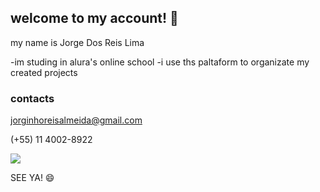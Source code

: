## welcome to my account! 👋


my name is Jorge Dos Reis Lima

-im studing in alura's online school
-i use ths paltaform to organizate my created projects

### contacts
jorginhoreisalmeida@gmail.com 

(+55) 11 4002-8922 

![](https://tenor.com/pt-BR/view/sussy-goku-gif-4229381459978142137)

SEE YA! 😄
